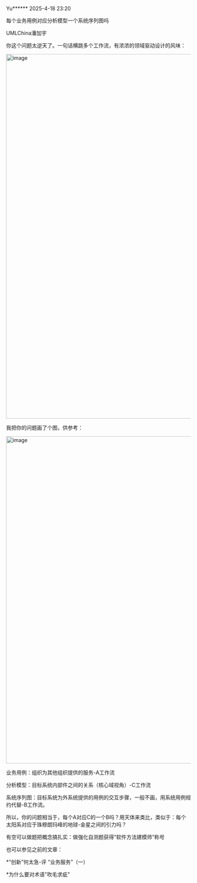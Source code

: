 Yu****** 2025-4-18 23:20

每个业务用例对应分析模型一个系统序列图吗

UMLChina潘加宇

你这个问题太逆天了。一句话横跳多个工作流，有浓浓的领域驱动设计的风味： 

<img width="1080" height="995" alt="image" src="https://github.com/user-attachments/assets/3173f7a4-fe09-4289-bbea-5060d1439e23" />

我把你的问题画了个图，供参考： 

<img width="1080" height="893" alt="image" src="https://github.com/user-attachments/assets/25f1fa4a-5d59-43e8-a152-f2a7e4e1155c" />

业务用例：组织为其他组织提供的服务-A工作流

分析模型：目标系统内部件之间的关系（核心域视角）-C工作流

系统序列图：目标系统为外系统提供的用例的交互步骤，一般不画，用系统用例规约代替-B工作流。

所以，你的问题相当于，每个A对应C的一个B吗？用天体来类比，类似于：每个太阳系对应于珠穆朗玛峰的地球-金星之间的引力吗？

有空可以做题把概念搞扎实：做强化自测题获得“软件方法建模师”称号

也可以参见之前的文章：

*“创新”何太急-评 “业务服务”（一）

*为什么要对术语"吹毛求疵"
